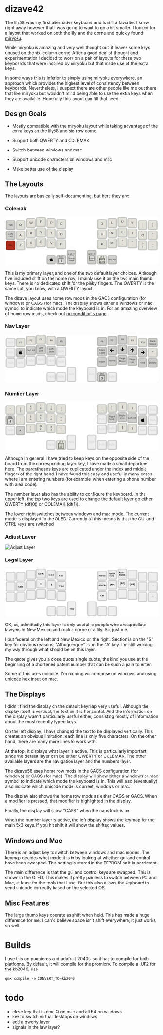# dizave42

The lily58 was my first alternative keyboard and is still a favorite. I knew right away
however that I was going to want to go a bit smaller. I looked for a layout that worked on
both the lily and the corne and quickly found [miryoku](https://github.com/manna-harbour/miryoku). 

While miryoku is amazing and very well thought out, it leaves some keys unused on the 
six-column corne. After a good deal of thought and 
experimentation I decided to work on a pair of layouts for these two keyboards that were
inspired by miryoku but that made use of the extra keys.

In some ways this is inferior to simply using miryoku everywhere, an approach which 
provides the highest level of consistency between keyboards. Nevertheless, I suspect there
are other people like me out there that like miryoku but wouldn't mind being able to use 
the extra keys when they are available. Hopefully this layout can fill that need.

## Design Goals

- Mostly compatible with the miryoku layout while taking
advantage of the extra keys on the lily58 and six-row corne

- Support both QWERTY and COLEMAK

- Switch between windows and mac

- Support unicode characters on windows and mac

- Make better use of the display

## The Layouts

The layouts are basically self-documenting, but here they are:

### Colemak


![Default Layer](layer-colemak.png)

This is my primary layer, and one of the two default layer choices.
Although I've included shift on the home row, I mainly use it on the 
two main thumb keys. There is no dedicated shift for the pinky fingers.
The QWERTY is the same but, you know, with a QWERTY layout. 

The dizave layout uses home row mods in the GACS configuration (for windows) or CAGS (for mac).
The display shows either a windows or mac symbol to indicate which mode the keyboard is in.
For an amazing overview of home row mods, check out
[precondition's page](https://precondition.github.io/home-row-mods).

### Nav Layer
![Nav Layer](layer-nav.png)

### Number Layer
![Number Layer](layer-numbers.png)

Although in general I have tried to keep keys on the opposite side of the 
board from the corresponding layer key, I have made a small departure here.
The parentheses keys are duplicated under the index and middle fingers of the
right hand. I have found this easy and useful in many cases where I am entering
numbers (for example, when entering a phone number with area code).

The number layer also has the ability to configure the keyboard. In the upper
left, the top two keys are used to change the default layer go either QWERTY
(df(0)) or COLEMAK (df(1)).

The lower right switches between windows and mac mode. The current mode is 
displayed in the OLED. Currently all this means is that the GUI and CTRL keys
are switched.

### Adjust Layer
![Adjust Layer](layer-adjust.png)

### Legal Layer
![Number Layer](layer-law.png)

OK, so, admittedly this layer is only useful to people who are 
appellate lawyers in New Mexico and rock a corne or a lily. So,
just me. 

I put federal on the left and New Mexico on the right. Section is on
the "S" key for obvious reasons, "Albuquerque" is on the "A" key.
I'm still working my way through what should be on this layer.

The quote gives you a close quote single quote, the kind you use at
the beginning of a shortened patent number that can be such a pain to
enter.

Some of this uses unicode. I'm running wincompose on windows and using unicode
hex input on mac.

## The Displays

I didn't find the display on the default keymap very useful. Although the
display itself is vertical, the text on it is horizontal. And the information
on the display wasn't particularly useful either, consisting mostly of information
about the most recently typed keys.

On the left display, I have changed the text to be displayed vertically. This
creates an obvious limitation: each line is only five characters. On the other 
hand, there are many more lines to work with.

At the top, it displays what layer is active. This is particularly important since 
the default layer can be either QWERTY or COLEMAK. The other available layers are
the navigation layer and the numbers layer.

The dizave58 uses home row mods in the GACS configuration (for windows) or CAGS (for mac).
The display will show either a windows or mac symbol to indicate which mode the keyboard is in.
This will also (eventually) also indicate which unicode mode is current, windows or mac.

The display also shows the home row mods as either CAGS or GACS. When a modifier is
pressed, that modifier is highlighted in the display.

Finally, the display will show "CAPS" when the caps lock is on.

When the number layer is active, the left display shows the keymap for the main 5x3 keys.
If you hit shift it will show the shifted values.

## Windows and Mac 

There is an adjust key to switch between windows and mac modes.
The keymap decides what mode it is in by looking at whether gui 
and control have been swapped. This setting is stored in the EEPROM
so it is persistent.

The main difference is that the gui and control keys are swapped. This
is shown in the OLED. This makes it pretty painless to switch between
PC and Mac, at least for the tools that I use. But this also allows
the keyboard to send unicode correctly based on the selected OS.

## Misc Features

The large thumb keys operate as shift when held. This has made a huge difference for
me. I can'd believe space isn't shift everywhere, it just works so well.

# Builds

I use this on promicros and adafruit 2040s, so it has to compile for both platforms.
By default, it will compile for the promicro.
To compile a .UF2 for the kb2040, use

```
qmk compile -e CONVERT_TO=kb2040
```


# todo

- close key that is cmd Q on mac and alt F4 on windows
- key to switch virtual desktops on windows
- add a qwerty layer
- signals in the law layer?